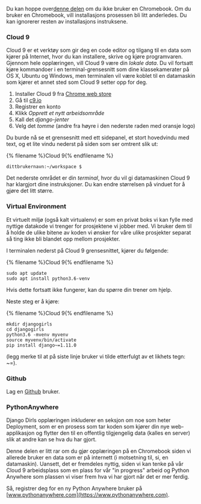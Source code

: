 Du kan hoppe over[denne delen](http://tutorial.djangogirls.org/en/installation/#install-python) om du ikke bruker en Chromebook. Om du bruker en Chromebook, vill installasjons prosessen bli litt anderledes. Du kan ignorerer resten av installasjons instruksene.

### Cloud 9

Cloud 9 er et verktøy som gir deg en code editor og tilgang til en data som kjører på Internet, hvor du kan installere, skrive og kjøre programvaren. Gjennom hele opplæringen, vill Cloud 9 være din *lokale data*. Du vil fortsatt kjøre kommandoer i en terminal-grensesnitt som dine klassekamerater på OS X, Ubuntu og Windows, men terminalen vil være koblet til en datamaskin som kjører et annet sted som Cloud 9 setter opp for deg.

1. Installer Cloud 9 fra [Chrome web store](https://chrome.google.com/webstore/detail/cloud9/nbdmccoknlfggadpfkmcpnamfnbkmkcp)
2. Gå til [c9.io](https://c9.io)
3. Registrer en konto
4. Klikk *Opprett et nytt arbeidsområde*
5. Kall det *django-jenter*
6. Velg det *tomme* (andre fra høyre i den nederste raden med oransje logo)

Du burde nå se et grensesnitt med ett sidepanel, et stort hovedvindu med text, og et lite vindu nederst på siden som ser omtrent slik ut:

{% filename %}Cloud 9{% endfilename %}

    dittbrukernavn:~/workspace $
    

Det nederste området er din *terminal*, hvor du vil gi datamaskinen Cloud 9 har klargjort dine instruksjoner. Du kan endre størrelsen på vinduet for å gjøre det litt større.

### Virtual Environment

Et virtuelt miljø (også kalt virtualenv) er som en privat boks vi kan fylle med nyttige datakode vi trenger for prosjektene vi jobber med. Vi bruker dem til å holde de ulike bitene av koden vi ønsker for våre ulike prosjekter separat så ting ikke bli blandet opp mellom prosjekter.

I terminalen nederst på Cloud 9 grensesnittet, kjører du følgende:

{% filename %}Cloud 9{% endfilename %}

    sudo apt update
    sudo apt install python3.6-venv
    

Hvis dette fortsatt ikke fungerer, kan du spørre din trener om hjelp.

Neste steg er å kjøre:

{% filename %}Cloud 9{% endfilename %}

    mkdir djangogirls
    cd djangogirls
    python3.6 -mvenv myvenv
    source myvenv/bin/activate
    pip install django~=1.11.0
    

(legg merke til at på siste linje bruker vi tilde etterfulgt av et likhets tegn: ~=).

### Github

Lag en [Github](https://github.com) bruker.

### PythonAnywhere

Django Dirls opplæringen inkluderer en seksjon om noe som heter Deployment, som er en prosess som tar koden som kjører din nye web-applikasjon og flytter den til en offentlig tilgjengelig data (kalles en server) slik at andre kan se hva du har gjort.

Denne delen er litt rar om du gjør opplæringen på en Chromebook siden vi allerede bruker en data som er på internett (i motsetning til, si, en datamaskin). Uansett, det er fremdeles nyttig, siden vi kan tenke på vår Cloud 9 arbeidsplass som en plass for vår "in progress" arbeid og Python Anywhere som plassen vi viser frem hva vi har gjort når det er mer ferdig.

Så, registrer deg for en ny Python Anywhere bruker på [www.pythonanywhere.com](https://www.pythonanywhere.com).